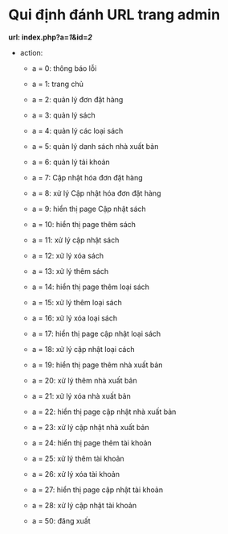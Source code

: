 # Qui định đánh URL trang admin

**url: index.php?a=_1_&id=_2_**

* action:
    * a = 0: thông báo lỗi
    * a = 1: trang chủ
    * a = 2: quản lý đơn đặt hàng
    * a = 3: quản lý sách
    * a = 4: quản lý các loại sách
    * a = 5: quản lý danh sách nhà xuất bản
    * a = 6: quản lý tải khoản

    * a = 7: Cập nhật hóa đơn đặt hàng
    * a = 8: xử lý Cập nhật hóa đơn đặt hàng

    * a = 9: hiển thị page Cập nhật sách
    * a = 10: hiển thị page thêm sách
    * a = 11: xử lý cập nhật sách
    * a = 12: xử lý xóa sách
    * a = 13: xử lý thêm sách

    * a = 14: hiển thị page thêm loại sách
    * a = 15: xử lý thêm loại sách
    * a = 16: xử lý xóa loại sách
    * a = 17: hiển thị page cập nhật loại sách
    * a = 18: xử lý cập nhật loại cách
    
    * a = 19: hiển thị page thêm nhà xuất bản
    * a = 20: xử lý thêm nhà xuất bản
    * a = 21: xử lý xóa nhà xuất bản
    * a = 22: hiển thị page cập nhật nhà xuất bản
    * a = 23: xử lý cập nhật nhà xuất bản

        
    * a = 24: hiển thị page thêm tài khoản
    * a = 25: xử lý thêm tài khoản
    * a = 26: xử lý xóa tài khoản
    * a = 27: hiển thị page cập nhật tài khoản
    * a = 28: xử lý cập nhật tài khoản

    * a = 50: đăng xuất